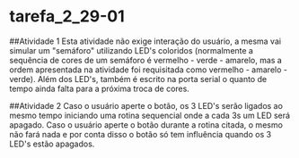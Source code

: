 # tarefa_2_29-01

##Atividade 1
Esta atividade não exige interação do usuário, a mesma vai simular um "semáforo" utilizando LED's coloridos (normalmente a sequência de cores de um semáforo é vermelho - verde - amarelo, mas a ordem apresentada na atividade foi requisitada como vermelho - amarelo - verde). Além dos LED's, também é escrito na porta serial o quanto de tempo ainda falta para a próxima troca de cores.

##Atividade 2
Caso o usuário aperte o botão, os 3 LED's serão ligados ao mesmo tempo iniciando uma rotina sequencial onde a cada 3s um LED será apagado. Caso o usuário aperte o botão durante a rotina citada, o mesmo não fará nada e por conta disso o botão só tem influência quando os 3 LED's estão apagados.
